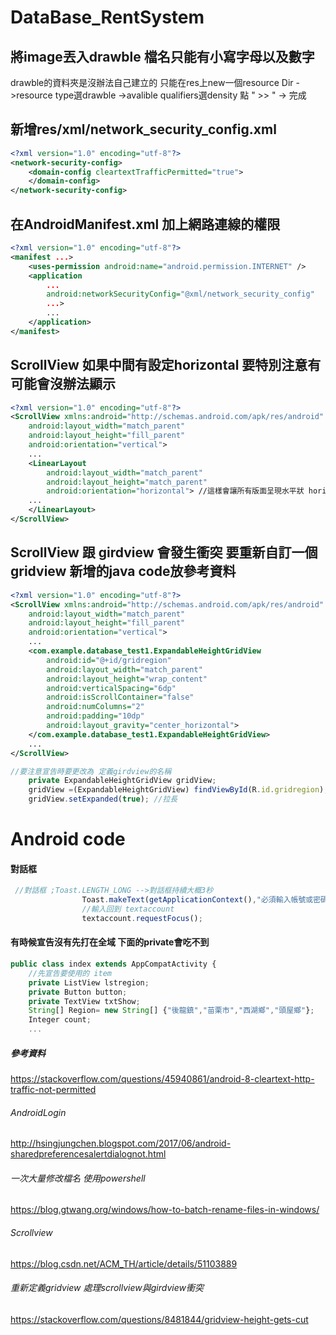 # DataBase_RentSystem 

## 將image丟入drawble 檔名只能有小寫字母以及數字
drawble的資料夾是沒辦法自己建立的 只能在res上new一個resource Dir
->resource type選drawble ->avalible qualifiers選density 點 " >> " -> 完成

## 新增res/xml/network_security_config.xml
```xml
<?xml version="1.0" encoding="utf-8"?>
<network-security-config>
    <domain-config cleartextTrafficPermitted="true">
    </domain-config>
</network-security-config>
```
## 在AndroidManifest.xml 加上網路連線的權限
```xml
<?xml version="1.0" encoding="utf-8"?>
<manifest ...>
    <uses-permission android:name="android.permission.INTERNET" />
    <application
        ...
        android:networkSecurityConfig="@xml/network_security_config"
        ...>
        ...
    </application>
</manifest>
```
## ScrollView 如果中間有設定horizontal 要特別注意有可能會沒辦法顯示
```xml
<?xml version="1.0" encoding="utf-8"?>
<ScrollView xmlns:android="http://schemas.android.com/apk/res/android"
    android:layout_width="match_parent"
    android:layout_height="fill_parent"
    android:orientation="vertical"> 
    ...
    <LinearLayout
        android:layout_width="match_parent"
        android:layout_height="match_parent"
        android:orientation="horizontal"> //這樣會讓所有版面呈現水平狀 horizontal--->vertical
    ...
    </LinearLayout>  
</ScrollView>
```
## ScrollView 跟 girdview 會發生衝突 要重新自訂一個gridview 新增的java code放參考資料
```xml
<?xml version="1.0" encoding="utf-8"?>
<ScrollView xmlns:android="http://schemas.android.com/apk/res/android"
    android:layout_width="match_parent"
    android:layout_height="fill_parent"
    android:orientation="vertical"> 
    ...
    <com.example.database_test1.ExpandableHeightGridView
        android:id="@+id/gridregion"
        android:layout_width="match_parent"
        android:layout_height="wrap_content"
        android:verticalSpacing="6dp"
        android:isScrollContainer="false"
        android:numColumns="2"
        android:padding="10dp"
        android:layout_gravity="center_horizontal">
    </com.example.database_test1.ExpandableHeightGridView>
    ...
</ScrollView>
```
```js
//要注意宣告時要更改為 定義girdview的名稱
    private ExpandableHeightGridView gridView;
    gridView =(ExpandableHeightGridView) findViewById(R.id.gridregion);
    gridView.setExpanded(true); //拉長
```
# Android code
#### 對話框
```js
 //對話框 ;Toast.LENGTH_LONG -->對話框持續大概3秒
                Toast.makeText(getApplicationContext(),"必須輸入帳號或密碼",Toast.LENGTH_LONG).show();
                //輸入回到 textaccount
                textaccount.requestFocus();
```
#### 有時候宣告沒有先打在全域 下面的private會吃不到
```js 
public class index extends AppCompatActivity {
    //先宣告要使用的 item
    private ListView lstregion;
    private Button button;
    private TextView txtShow;
    String[] Region= new String[] {"後龍鎮","苗栗市","西湖鄉","頭屋鄉"};
    Integer count;
    ...
```


##### 參考資料 
https://stackoverflow.com/questions/45940861/android-8-cleartext-http-traffic-not-permitted
###### AndroidLogin
http://hsingjungchen.blogspot.com/2017/06/android-sharedpreferencesalertdialognot.html 
###### 一次大量修改檔名 使用powershell
https://blog.gtwang.org/windows/how-to-batch-rename-files-in-windows/
###### Scrollview
https://blog.csdn.net/ACM_TH/article/details/51103889
###### 重新定義gridview 處理scrollview與girdview衝突
https://stackoverflow.com/questions/8481844/gridview-height-gets-cut